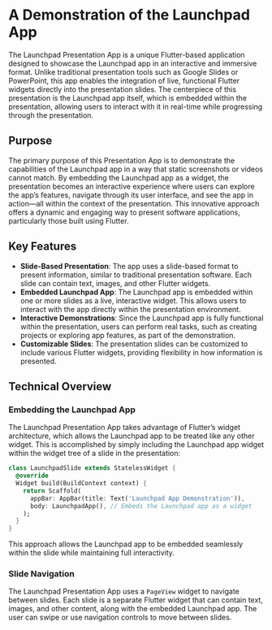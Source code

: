 # A Demonstration of the Launchpad App

The Launchpad Presentation App is a unique Flutter-based application designed to showcase the
Launchpad app in an interactive and immersive format. Unlike traditional presentation tools such as
Google Slides or PowerPoint, this app enables the integration of live, functional Flutter widgets
directly into the presentation slides. The centerpiece of this presentation is the Launchpad app
itself, which is embedded within the presentation, allowing users to interact with it in real-time
while progressing through the presentation.

## Purpose

The primary purpose of this Presentation App is to demonstrate the capabilities of the Launchpad app
in a way that static screenshots or videos cannot match. By embedding the Launchpad app as a widget,
the presentation becomes an interactive experience where users can explore the app’s features,
navigate through its user interface, and see the app in action—all within the context of the
presentation. This innovative approach offers a dynamic and engaging way to present software
applications, particularly those built using Flutter.

## Key Features

- **Slide-Based Presentation**: The app uses a slide-based format to present information, similar to
  traditional presentation software. Each slide can contain text, images, and other Flutter widgets.
- **Embedded Launchpad App**: The Launchpad app is embedded within one or more slides as a live,
  interactive widget. This allows users to interact with the app directly within the presentation
  environment.
- **Interactive Demonstrations**: Since the Launchpad app is fully functional within the
  presentation, users can perform real tasks, such as creating projects or exploring app features,
  as part of the demonstration.
- **Customizable Slides**: The presentation slides can be customized to include various Flutter
  widgets, providing flexibility in how information is presented.

## Technical Overview

### Embedding the Launchpad App

The Launchpad Presentation App takes advantage of Flutter’s widget architecture, which allows the
Launchpad app to be treated like any other widget. This is accomplished by simply including the
Launchpad app widget within the widget tree of a slide in the presentation:

```dart
class LaunchpadSlide extends StatelessWidget {
  @override
  Widget build(BuildContext context) {
    return Scaffold(
      appBar: AppBar(title: Text('Launchpad App Demonstration')),
      body: LaunchpadApp(), // Embeds the Launchpad app as a widget
    );
  }
}
```

This approach allows the Launchpad app to be embedded seamlessly within the slide while maintaining
full interactivity.

### Slide Navigation

The Launchpad Presentation App uses a `PageView` widget to navigate between slides. Each slide is a
separate Flutter widget that can contain text, images, and other content, along with the embedded
Launchpad app. The user can swipe or use navigation controls to move between slides.